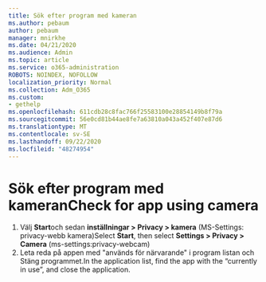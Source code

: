 ```yaml
---
title: Sök efter program med kameran
ms.author: pebaum
author: pebaum
manager: mnirkhe
ms.date: 04/21/2020
ms.audience: Admin
ms.topic: article
ms.service: o365-administration
ROBOTS: NOINDEX, NOFOLLOW
localization_priority: Normal
ms.collection: Adm_O365
ms.custom:
- gethelp
ms.openlocfilehash: 611cdb28c8fac766f25583100e28854149b8f79a
ms.sourcegitcommit: 56e0cd81b44ae8fe7a63810a043a452f407e87d6
ms.translationtype: MT
ms.contentlocale: sv-SE
ms.lasthandoff: 09/22/2020
ms.locfileid: "48274954"
---
```

# <a name="check-for-app-using-camera"></a><span data-ttu-id="d4d30-102">Sök efter program med kameran</span><span class="sxs-lookup"><span data-stu-id="d4d30-102">Check for app using camera</span></span>

1. <span data-ttu-id="d4d30-103">Välj **Start**och sedan **inställningar > Privacy > kamera** (MS-Settings: privacy-webb kamera)</span><span class="sxs-lookup"><span data-stu-id="d4d30-103">Select **Start**, then select **Settings > Privacy > Camera** (ms-settings:privacy-webcam)</span></span>
2. <span data-ttu-id="d4d30-104">Leta reda på appen med "används för närvarande" i program listan och Stäng programmet.</span><span class="sxs-lookup"><span data-stu-id="d4d30-104">In the application list, find the app with the “currently in use”, and close the application.</span></span>

